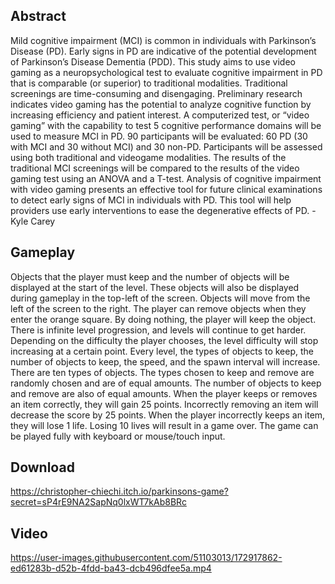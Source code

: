 ## Abstract
Mild cognitive impairment (MCI) is common in individuals with Parkinson’s Disease (PD). Early signs in PD are indicative of the potential development of Parkinson’s Disease Dementia (PDD). This study aims to use video gaming as a neuropsychological test to evaluate cognitive impairment in PD that is comparable (or superior) to traditional modalities. Traditional screenings are time-consuming and disengaging. Preliminary research indicates video gaming has the potential to analyze cognitive function by increasing efficiency and patient interest. A computerized test, or “video gaming” with the capability to test 5 cognitive performance domains will be used to measure MCI in PD. 90 participants will be evaluated: 60 PD (30 with MCI and 30 without MCI) and 30 non-PD. Participants will be assessed using both traditional and videogame modalities. The results of the traditional MCI screenings will be compared to the results of the video gaming test using an ANOVA and a T-test. Analysis of cognitive impairment with video gaming presents an effective tool for future clinical examinations to detect early signs of MCI in individuals with PD. This tool will help providers use early interventions to ease the degenerative effects of PD. - Kyle Carey

## Gameplay
Objects that the player must keep and the number of objects will be displayed at the start of the level. These objects will also be displayed during gameplay in the top-left of the screen. Objects will move from the left of the screen to the right. The player can remove objects when they enter the orange square. By doing nothing, the player will keep the object. There is infinite level progression, and levels will continue to get harder. Depending on the difficulty the player chooses, the level difficulty will stop increasing at a certain point. Every level, the types of objects to keep, the number of objects to keep, the speed, and the spawn interval will increase. There are ten types of objects. The types chosen to keep and remove are randomly chosen and are of equal amounts. The number of objects to keep and remove are also of equal amounts. When the player keeps or removes an item correctly, they will gain 25 points. Incorrectly removing an item will decrease the score by 25 points. When the player incorrectly keeps an item, they will lose 1 life. Losing 10 lives will result in a game over. The game can be played fully with keyboard or mouse/touch input.

## Download
https://christopher-chiechi.itch.io/parkinsons-game?secret=sP4rE9NA2SapNq0lxWT7kAb8BRc

## Video

https://user-images.githubusercontent.com/51103013/172917862-ed61283b-d52b-4fdd-ba43-dcb496dfee5a.mp4
